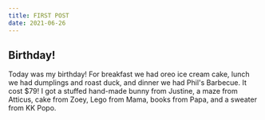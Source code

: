 ```yaml
---
title: FIRST POST
date: 2021-06-26
---
```

## Birthday!
Today was my birthday! For breakfast we had oreo ice cream cake, lunch we had dumplings and roast duck, and dinner we had Phil's Barbecue. It cost $79! I got a stuffed hand-made bunny from Justine, a maze from Atticus, cake from Zoey, Lego from Mama, books from Papa, and a sweater from KK Popo.
